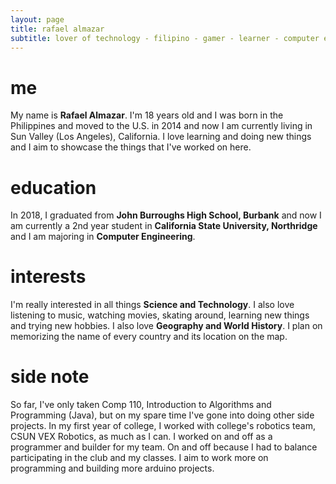```yaml
---
layout: page
title: rafael almazar
subtitle: lover of technology - filipino - gamer - learner - computer engineering student
---
```


# me
My name is **Rafael Almazar**. I'm 18 years old and I was born in the Philippines and moved to the U.S. in 2014 and now I am currently living in Sun Valley (Los Angeles), California. I love learning and doing new things and I aim to showcase the things that I've worked on here.
# education
In 2018, I graduated from **John Burroughs High School, Burbank** and now I am currently a 2nd year student in **California State University, Northridge** and I am majoring in **Computer Engineering**.
# interests
I'm really interested in all things **Science and Technology**. I also love listening to music, watching movies, skating around, learning new things and trying new hobbies. I also love **Geography and World History**. I plan on memorizing the name of every country and its location on the map.
# side note
So far, I've only taken Comp 110, Introduction to Algorithms and Programming (Java), but on my spare time I've gone into doing other side projects. In my first year of college, I worked with college's robotics team, CSUN VEX Robotics, as much as I can. I worked on and off as a programmer and builder for my team. On and off because I had to balance participating in the club and my classes. I aim to work more on programming and building more arduino projects.
